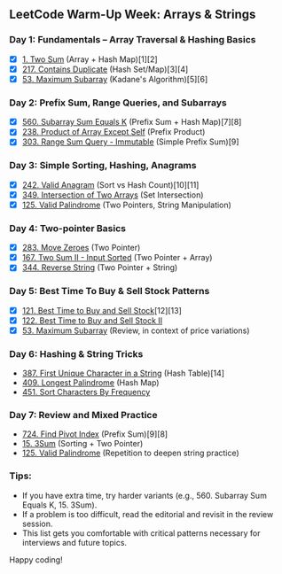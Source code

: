 ## LeetCode Warm-Up Week: Arrays & Strings

### Day 1: Fundamentals – Array Traversal & Hashing Basics

- [x] [1. Two Sum](https://leetcode.com/problems/two-sum/) (Array + Hash Map)[1][2]
- [x] [217. Contains Duplicate](https://leetcode.com/problems/contains-duplicate/) (Hash Set/Map)[3][4]
- [x] [53. Maximum Subarray](https://leetcode.com/problems/maximum-subarray/) (Kadane's Algorithm)[5][6]

### Day 2: Prefix Sum, Range Queries, and Subarrays

- [x] [560. Subarray Sum Equals K](https://leetcode.com/problems/subarray-sum-equals-k/) (Prefix Sum + Hash Map)[7][8]
- [x] [238. Product of Array Except Self](https://leetcode.com/problems/product-of-array-except-self/) (Prefix Product)
- [x] [303. Range Sum Query - Immutable](https://leetcode.com/problems/range-sum-query-immutable/) (Simple Prefix Sum)[9]

### Day 3: Simple Sorting, Hashing, Anagrams

- [x] [242. Valid Anagram](https://leetcode.com/problems/valid-anagram/) (Sort vs Hash Count)[10][11]
- [x] [349. Intersection of Two Arrays](https://leetcode.com/problems/intersection-of-two-arrays/) (Set Intersection)
- [x] [125. Valid Palindrome](https://leetcode.com/problems/valid-palindrome/) (Two Pointers, String Manipulation)

### Day 4: Two-pointer Basics

- [x] [283. Move Zeroes](https://leetcode.com/problems/move-zeroes/) (Two Pointer)
- [x] [167. Two Sum II - Input Sorted](https://leetcode.com/problems/two-sum-ii-input-array-is-sorted/) (Two Pointer + Array)
- [x] [344. Reverse String](https://leetcode.com/problems/reverse-string/) (Two Pointer + String)

### Day 5: Best Time To Buy & Sell Stock Patterns

- [x] [121. Best Time to Buy and Sell Stock](https://leetcode.com/problems/best-time-to-buy-and-sell-stock/)[12][13]
- [x] [122. Best Time to Buy and Sell Stock II](https://leetcode.com/problems/best-time-to-buy-and-sell-stock-ii/)
- [x] [53. Maximum Subarray](https://leetcode.com/problems/maximum-subarray/) (Review, in context of price variations)

### Day 6: Hashing & String Tricks

- [387. First Unique Character in a String](https://leetcode.com/problems/first-unique-character-in-a-string/) (Hash Table)[14]
- [409. Longest Palindrome](https://leetcode.com/problems/longest-palindrome/) (Hash Map)
- [451. Sort Characters By Frequency](https://leetcode.com/problems/sort-characters-by-frequency/)

### Day 7: Review and Mixed Practice

- [724. Find Pivot Index](https://leetcode.com/problems/find-pivot-index/) (Prefix Sum)[9][8]
- [15. 3Sum](https://leetcode.com/problems/3sum/) (Sorting + Two Pointer)
- [125. Valid Palindrome](https://leetcode.com/problems/valid-palindrome/) (Repetition to deepen string practice)

### Tips:

- If you have extra time, try harder variants (e.g., 560. Subarray Sum Equals K, 15. 3Sum).
- If a problem is too difficult, read the editorial and revisit in the review session.
- This list gets you comfortable with critical patterns necessary for interviews and future topics.

Happy coding!
